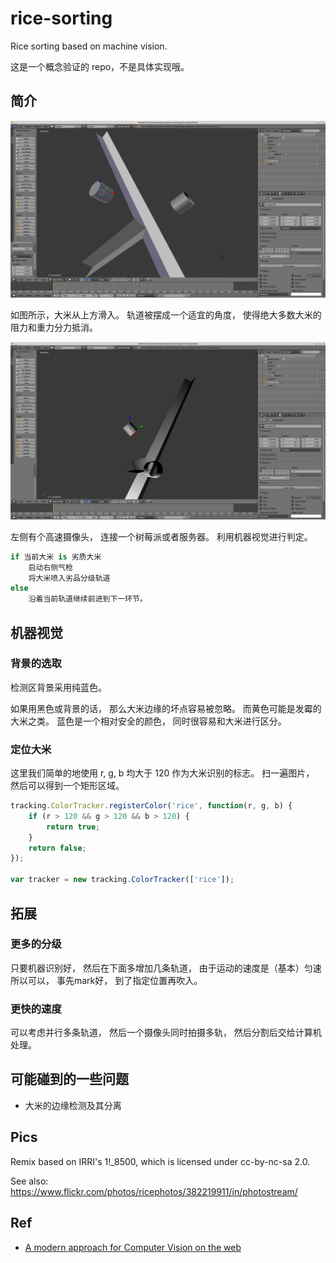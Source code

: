 # rice-sorting

Rice sorting based on machine vision.

这是一个概念验证的 repo，不是具体实现哦。

## 简介

![01](screenshot.png)

如图所示，大米从上方滑入。
轨道被摆成一个适宜的角度，
使得绝大多数大米的阻力和重力分力抵消。

![02](screenshot2.png)

左侧有个高速摄像头，
连接一个树莓派或者服务器。
利用机器视觉进行判定。

```coffeescript
if 当前大米 is 劣质大米
    启动右侧气枪
    将大米喷入劣品分级轨道
else
    沿着当前轨道继续前进到下一环节。
```

## 机器视觉

### 背景的选取

检测区背景采用纯蓝色。

如果用黑色或背景的话，
那么大米边缘的坏点容易被忽略。
而黄色可能是发霉的大米之类。
蓝色是一个相对安全的颜色，
同时很容易和大米进行区分。

### 定位大米

这里我们简单的地使用 r, g, b 均大于 120 作为大米识别的标志。
扫一遍图片，
然后可以得到一个矩形区域。

```javascript
tracking.ColorTracker.registerColor('rice', function(r, g, b) {
    if (r > 120 && g > 120 && b > 120) {
        return true;
    }
    return false;
});

var tracker = new tracking.ColorTracker(['rice']);
```

## 拓展

### 更多的分级

只要机器识别好，
然后在下面多增加几条轨道，
由于运动的速度是（基本）匀速所以可以，
事先mark好，
到了指定位置再吹入。

### 更快的速度

可以考虑并行多条轨道，
然后一个摄像头同时拍摄多轨，
然后分割后交给计算机处理。

## 可能碰到的一些问题

- 大米的边缘检测及其分离

## Pics

Remix based on IRRI's 1!_8500, which is licensed under cc-by-nc-sa 2.0.

See also: https://www.flickr.com/photos/ricephotos/382219911/in/photostream/

## Ref

- [A modern approach for Computer Vision on the web](http://trackingjs.com/)
